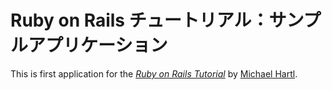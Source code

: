 # Ruby on Rails チュートリアル：サンプルアプリケーション

This is first application for the
[*Ruby on Rails Tutorial*](http://Railstutorial.jp/)
by [Michael Hartl](http://michaelhart.com).
